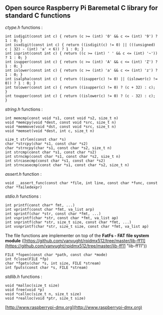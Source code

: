 ## Open source Raspberry Pi Baremetal C library for standard C functions ##

*ctype.h* functions :
  
	int isdigit(const int c) { return (c >= (int) '0' && c <= (int) '9') ? 1 : 0; }
	int isxdigit(const int c) { return ((isdigit(c) != 0) || (((unsigned) c | 32) - (int) 'a' < 6)) ? 1 : 0; }
	int isprint(const int c) { return ((c >= (int) ' ' && c <= (int) '~')) ? 1 : 0; }
	int isupper(const int c) { return (c >= (int) 'A' && c <= (int) 'Z') ? 1 : 0; }
	int islower(const int c) { return (c >= (int) 'a' && c <= (int) 'z') ? 1 : 0; }
	int isalpha(const int c) { return ((isupper(c) != 0) || (islower(c) != 0)) ? 1 : 0; }
	int tolower(const int c) { return ((isupper(c) != 0) ? (c + 32) : c); }
	int toupper(const int c) { return ((islower(c) != 0) ? (c - 32) : c); }

*string.h* functions :

	int memcmp(const void *s1, const void *s2, size_t n)
	void *memcpy(void *dest, const void *src, size_t n)
	void *memmove(void *dst, const void *src, size_t n)
	void *memset(void *dest, int c, size_t n)

	size_t strlen(const char *s)
	char *strcpy(char *s1, const char *s2)
	char *strncpy(char *s1, const char *s2, size_t n)
	int strcmp(const char *s1, const char *s2)
	int strncmp(const char *s1, const char *s2, size_t n)
	int strcasecmp(const char *s1, const char *s2)
	int strncasecmp(const char *s1, const char *s2, size_t n)

*assert.h* function :

	void __assert_func(const char *file, int line, const char *func, const char *failedexpr)

*stdio.h* functions :

	int printf(const char* fmt, ...)
	int vprintf(const char *fmt, va_list arp)
	int sprintf(char *str, const char *fmt, ...)
	int vsprintf(char *str, const char *fmt, va_list ap)
	int snprintf(char *str, size_t size, const char *fmt, ...)
	int vsnprintf(char *str, size_t size, const char *fmt, va_list ap)

The file functions are implementer on top of the **FatFs - FAT file system module** ([https://github.com/vanvught/rpidmx512/tree/master/lib-ff11](https://github.com/vanvught/rpidmx512/tree/master/lib-ff11 "lib-ff11"))

	FILE *fopen(const char *path, const char *mode)
	int fclose(FILE *fp)
	char *fgets(char *s, int size, FILE *stream)
	int fputs(const char *s, FILE *stream)



*stdlib.h* functions :

	void *malloc(size_t size)
	void free(void *p)
	void *calloc(size_t n, size_t size)
	void *realloc(void *ptr, size_t size)

[http://www.raspberrypi-dmx.org](http://www.raspberrypi-dmx.org)

